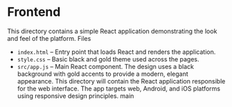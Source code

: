 # Frontend

This directory contains a simple React application demonstrating the look and feel of the platform.
Files
- `index.html` – Entry point that loads React and renders the application.
- `style.css` – Basic black and gold theme used across the pages.
- `src/app.js` – Main React component.
The design uses a black background with gold accents to provide a modern, elegant appearance.
This directory will contain the React application responsible for the web interface. The app targets web, Android, and iOS platforms using responsive design principles.
 main

